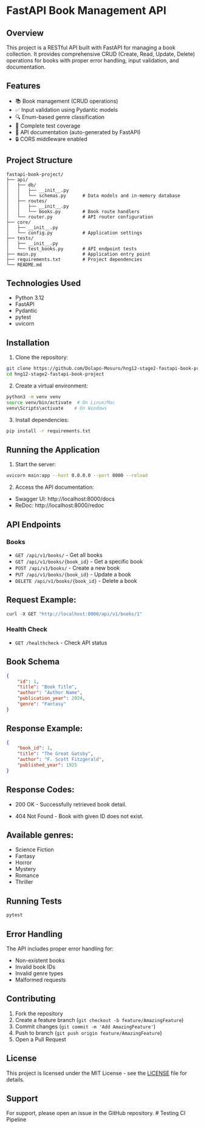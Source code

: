 # FastAPI Book Management API

## Overview

This project is a RESTful API built with FastAPI for managing a book collection. It provides comprehensive CRUD (Create, Read, Update, Delete) operations for books with proper error handling, input validation, and documentation.

## Features 

- 📚 Book management (CRUD operations)
- ✅ Input validation using Pydantic models
- 🔍 Enum-based genre classification
- 🧪 Complete test coverage
- 📝 API documentation (auto-generated by FastAPI)
- 🔒 CORS middleware enabled

## Project Structure

```
fastapi-book-project/
├── api/
│   ├── db/
│   │   ├── __init__.py
│   │   └── schemas.py      # Data models and in-memory database
│   ├── routes/
│   │   ├── __init__.py
│   │   └── books.py        # Book route handlers
│   └── router.py           # API router configuration
├── core/
│   ├── __init__.py
│   └── config.py           # Application settings
├── tests/
│   ├── __init__.py
│   └── test_books.py       # API endpoint tests
├── main.py                 # Application entry point
├── requirements.txt        # Project dependencies
└── README.md
```

## Technologies Used

- Python 3.12
- FastAPI
- Pydantic
- pytest
- uvicorn

## Installation

1. Clone the repository:

```bash
git clone https://github.com/Dolapo-Mosuro/hng12-stage2-fastapi-book-project.git
cd hng12-stage2-fastapi-book-project
```

2. Create a virtual environment:

```bash
python3 -m venv venv
source venv/bin/activate  # On Linux/Mac
venv\Scripts\activate    # On Windows
```

3. Install dependencies:

```bash
pip install -r requirements.txt
```

## Running the Application

1. Start the server:

```bash
uvicorn main:app --host 0.0.0.0 --port 8000 --reload
```

2. Access the API documentation:

- Swagger UI: http://localhost:8000/docs
- ReDoc: http://localhost:8000/redoc


## API Endpoints

### Books

- `GET /api/v1/books/` - Get all books
- `GET /api/v1/books/{book_id}` - Get a specific book
- `POST /api/v1/books/` - Create a new book
- `PUT /api/v1/books/{book_id}` - Update a book
- `DELETE /api/v1/books/{book_id}` - Delete a book

## Request Example:

```javascript
curl -X GET "http://localhost:8000/api/v1/books/1"
```

### Health Check

- `GET /healthcheck` - Check API status

## Book Schema

```json
{
	"id": 1,
	"title": "Book Title",
	"author": "Author Name",
	"publication_year": 2024,
	"genre": "Fantasy"
}
```

## Response Example:

```json
{
	"book_id": 1,
	"title": "The Great Gatsby",
	"author": "F. Scott Fitzgerald",
	"published_year": 1925
}
```

## Response Codes:

- 200 OK - Successfully retrieved book detail.

- 404 Not Found - Book with given ID does not exist.

## Available genres:

- Science Fiction
- Fantasy
- Horror
- Mystery
- Romance
- Thriller

## Running Tests

```bash
pytest
```

## Error Handling

The API includes proper error handling for:

- Non-existent books
- Invalid book IDs
- Invalid genre types
- Malformed requests

## Contributing

1. Fork the repository
2. Create a feature branch (`git checkout -b feature/AmazingFeature`)
3. Commit changes (`git commit -m 'Add AmazingFeature'`)
4. Push to branch (`git push origin feature/AmazingFeature`)
5. Open a Pull Request

## License

This project is licensed under the MIT License - see the [LICENSE](LICENSE) file for details.

## Support

For support, please open an issue in the GitHub repository.
#   T e s t i n g   C I   P i p e l i n e 
 
 
